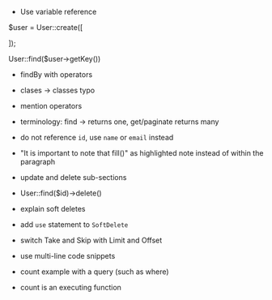 - Use variable reference

$user = User::create([

]);


User::find($user->getKey())

- findBy with operators

- clases -> classes typo



- mention operators

- terminology: find -> returns one, get/paginate returns many

- do not reference `id`, use `name` or `email` instead

- "It is important to note that fill()" as highlighted note instead of within the paragraph

- update and delete sub-sections

- User::find($id)->delete()

- explain soft deletes

- add `use` statement to `SoftDelete`

- switch Take and Skip with Limit and Offset

- use multi-line code snippets

- count example with a query (such as where)

- count is an executing function

